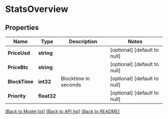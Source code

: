 # StatsOverview

## Properties
Name | Type | Description | Notes
------------ | ------------- | ------------- | -------------
**PriceUsd** | **string** |  | [optional] [default to null]
**PriceBtc** | **string** |  | [optional] [default to null]
**BlockTime** | **int32** | Blocktime in seconds | [optional] [default to null]
**Priority** | **float32** |  | [optional] [default to null]

[[Back to Model list]](../README.md#documentation-for-models) [[Back to API list]](../README.md#documentation-for-api-endpoints) [[Back to README]](../README.md)



